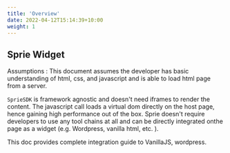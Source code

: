 ```yaml
---
title: 'Overview'
date: 2022-04-12T15:14:39+10:00
weight: 1
---
```


## Sprie Widget
Assumptions : This document assumes the developer has basic understanding of html, css, and javascript and is able to load html page from a server.  

`SprieSDK` is framework agnostic and doesn't need iframes to render the content. The javascript call loads a virtual dom directly on the host page, hence gaining high performance out of the box. Sprie doesn't require developers to use any tool chains at all and can be directly integrated onthe page as a widget (e.g. Wordpress, vanilla html, etc. ).

This doc provides complete integration guide to VanillaJS, wordpress.
